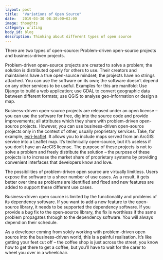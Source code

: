 ```yaml
---
layout: post
title:  "Variations of Open Source"
date:   2019-03-30 08:30:00+02:00
image: thoughts
category: writing
body_id: blog
description: Thinking about different types of open source
---
```


There are two types of open-source: Problem-driven open-source projects and business-driven projects. 

Problem-driven open-source projects are created to solve a problem; the solution is distributed openly for others to use. Their creators and maintainers have a true open-source mindset; the projects have no strings attached. You can use the software on its own; the software doesn’t depend on any other services to be useful. Examples for this are manifold: Use Django to build a web application; use GDAL to convert geographic data between different formats; use QGIS to analyse geo-information or design a map. 

Business-driven open-source projects are released under an open license – you can use the software for free, dig into the source code and provide improvements; all attributes which they share with problem-driven open-source projects. However, you can use business-driven open-source projects only in the context of other, usually proprietary services. Take, for example, [esri-leaflet](https://github.com/Esri/esri-leaflet). It allows you to include maps served from an ArcGIS service into a Leaflet map. It’s technically open-source, but it’s useless if you don’t have an ArcGIS license. The purpose of these projects is not to solve a problem and freely distribute the solution – the purpose of these projects is to increase the market share of proprietary systems by providing convenient interfaces that developers know and love. 

The possibilities of problem-driven open source are virtually limitless. Users expose the software to a sheer number of use cases. As a result, it gets better over time as problems are identified and fixed and new features are added to support these different use cases.

Business-driven open source is limited by the functionality and problems of its dependency software. If you want to add a new feature to the open-source library, it needs to be supported the dependency software. If you provide a bug fix to the open-source library, the fix is worthless if the same problem propagates through to the dependency software. You will always depend on their schedule.

As a developer coming from solely working with problem-driven open source into the business-driven world, this is a painful realisation. It’s like getting your feet cut off – the coffee shop is just across the street, you know how to get there to get a coffee, but you’ll have to wait for the carer to wheel you over in a wheelchair. 
